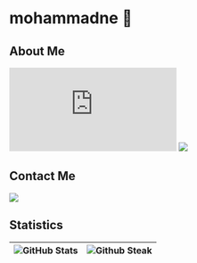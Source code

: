 # mohammadne 🌳

## About Me
[![GitHub release (latest by date)](https://img.shields.io/github/v/release/mohammadne/resume.pdf?label=Resume&logo=github&style=for-the-badge)](https://github.com/mohammadne/resume.pdf/releases/latest)
[![](https://img.shields.io/badge/-parham.alvani-black?style=for-the-badge&label=%F0%9F%A7%A1)](https://github.com/1995parham)

## Contact Me

[![](https://img.shields.io/badge/-mohammadne@mail.ru-lightgray?style=for-the-badge&logo=gmail)](mailto:mohammadne@mail.ru)

## Statistics

![GitHub Stats](https://github-readme-stats.vercel.app/api?username=mohammadne&show_icons=true&theme=monokai)  |  ![Github Steak](https://github-readme-streak-stats.herokuapp.com/?user=mohammadne&theme=monokai)
:-------------------------:|:-------------------------:

